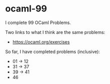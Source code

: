 # ocaml-99
I complete 99 OCaml Problems.

Two links to what I think are the same problems:
- https://ocaml.org/exercises

So far, I have completed problems (inclusive):
- 01 -> 12
- 31 -> 37
- 39 -> 41
- 46


